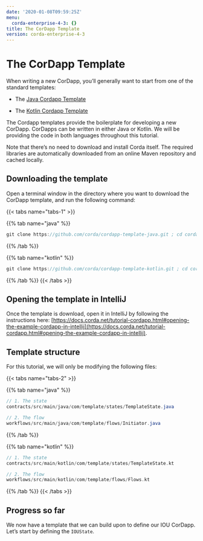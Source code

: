 ```yaml
---
date: '2020-01-08T09:59:25Z'
menu:
  corda-enterprise-4-3: {}
title: The CorDapp Template
version: corda-enterprise-4-3
---
```




# The CorDapp Template

When writing a new CorDapp, you’ll generally want to start from one of the standard templates:


* The [Java Cordapp Template](https://github.com/corda/cordapp-template-java)


* The [Kotlin Cordapp Template](https://github.com/corda/cordapp-template-kotlin)


The Cordapp templates provide the boilerplate for developing a new CorDapp. CorDapps can be written in either Java or Kotlin. We will be
            providing the code in both languages throughout this tutorial.

Note that there’s no need to download and install Corda itself. The required libraries are automatically downloaded from an online Maven
            repository and cached locally.


## Downloading the template

Open a terminal window in the directory where you want to download the CorDapp template, and run the following command:


{{< tabs name="tabs-1" >}}


{{% tab name="java" %}}
```java
git clone https://github.com/corda/cordapp-template-java.git ; cd cordapp-template-java
```
{{% /tab %}}

{{% tab name="kotlin" %}}
```kotlin
git clone https://github.com/corda/cordapp-template-kotlin.git ; cd cordapp-template-kotlin
```
{{% /tab %}}
{{< /tabs >}}


## Opening the template in IntelliJ

Once the template is download, open it in IntelliJ by following the instructions here:
                [https://docs.corda.net/tutorial-cordapp.html#opening-the-example-cordapp-in-intellij](https://docs.corda.net/tutorial-cordapp.html#opening-the-example-cordapp-in-intellij).


## Template structure

For this tutorial, we will only be modifying the following files:


{{< tabs name="tabs-2" >}}


{{% tab name="java" %}}
```java
// 1. The state
contracts/src/main/java/com/template/states/TemplateState.java

// 2. The flow
workflows/src/main/java/com/template/flows/Initiator.java
```
{{% /tab %}}

{{% tab name="kotlin" %}}
```kotlin
// 1. The state
contracts/src/main/kotlin/com/template/states/TemplateState.kt

// 2. The flow
workflows/src/main/kotlin/com/template/flows/Flows.kt
```
{{% /tab %}}
{{< /tabs >}}


## Progress so far

We now have a template that we can build upon to define our IOU CorDapp. Let’s start by defining the `IOUState`.


